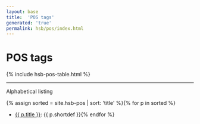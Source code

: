 ```yaml
---
layout: base
title:  'POS tags'
generated: 'true'
permalink: hsb/pos/index.html
---
```


# POS tags

{% include hsb-pos-table.html %}

----------

Alphabetical listing

{% assign sorted = site.hsb-pos | sort: 'title' %}{% for p in sorted %}
* [{{ p.title }}](): {{ p.shortdef }}{% endfor %}
